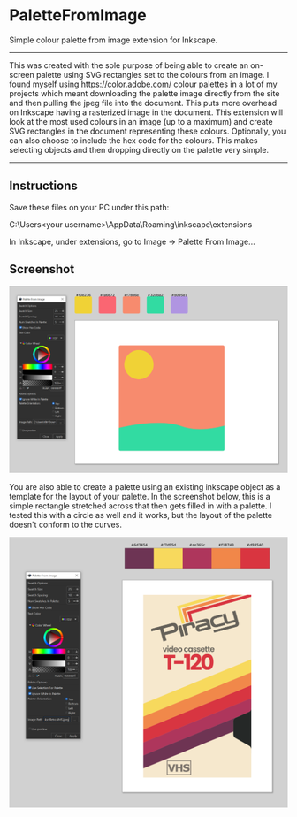 # PaletteFromImage

Simple colour palette from image extension for Inkscape.

------------------------------------------------------------------------------------------------------------------------------

This was created with the sole purpose of being able to create an on-screen palette using SVG rectangles set to the colours from an image. I found myself using https://color.adobe.com/ colour palettes in a lot of my projects which meant downloading the palette image directly from the site and then pulling the jpeg file into the document. This puts more overhead on Inkscape having a rasterized image in the document. This extension will look at the most used colours in an image (up to a maximum) and create SVG rectangles in the document representing these colours. Optionally, you can also choose to include the hex code for the colours. This makes selecting objects and then dropping directly on the palette very simple.

------------------------------------------------------------------------------------------------------------------------------

Instructions
------------

Save these files on your PC under this path:

C:\Users\<your username>\AppData\Roaming\inkscape\extensions

In Inkscape, under extensions, go to Image -> Palette From Image...

Screenshot
------------

![alt text](https://github.com/tchronik/PaletteFromImage/blob/main/PaletteFromImage.PNG?raw=true)

You are also able to create a palette using an existing inkscape object as a template for the layout of your palette. In the screenshot below, this is a simple rectangle stretched across that then gets filled in with a palette. I tested this with a circle as well and it works, but the layout of the palette doesn't conform to the curves.

![alt text](https://github.com/tchronik/PaletteFromImage/blob/main/PaletteFromImage_Selection.PNG?raw=true)
